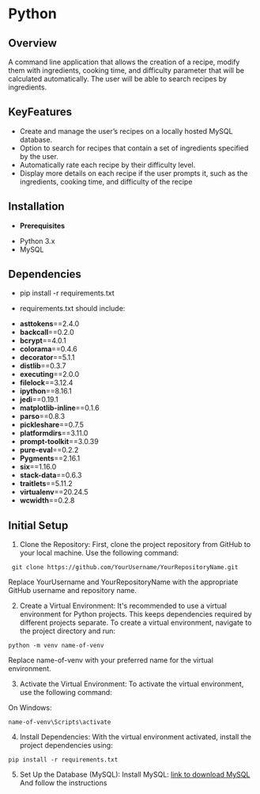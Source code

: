 # Python
## Overview
A command line application that allows the creation of a recipe, modify them with ingredients, cooking time, and difficulty parameter that will be calculated automatically. The user will be able to search recipes by ingredients. 
## KeyFeatures
+ Create and manage the user’s recipes on a locally hosted MySQL database.
+ Option to search for recipes that contain a set of ingredients specified by the user.
+ Automatically rate each recipe by their difficulty level.
+ Display more details on each recipe if the user prompts it, such as the ingredients, cooking time,
and difficulty of the recipe
## Installation 
+ **Prerequisites**
- Python 3.x
- MySQL
## Dependencies
- pip install -r requirements.txt

- requirements.txt should include:
* **asttokens**==2.4.0
* **backcall**==0.2.0
* **bcrypt**==4.0.1
* **colorama**==0.4.6
* **decorator**==5.1.1
* **distlib**==0.3.7
* **executing**==2.0.0
* **filelock**==3.12.4
* **ipython**==8.16.1
* **jedi**==0.19.1
* **matplotlib-inline**==0.1.6
* **parso**==0.8.3
* **pickleshare**==0.7.5
* **platformdirs**==3.11.0
* **prompt-toolkit**==3.0.39
* **pure-eval**==0.2.2
* **Pygments**==2.16.1
* **six**==1.16.0
* **stack-data**==0.6.3
* **traitlets**==5.11.2
* **virtualenv**==20.24.5
* **wcwidth**==0.2.8
## Initial Setup
1. Clone the Repository:
First, clone the project repository from GitHub to your local machine. Use the following command:
```
 git clone https://github.com/YourUsername/YourRepositoryName.git
```
Replace YourUsername and YourRepositoryName with the appropriate GitHub username and repository name.

2. Create a Virtual Environment:
It's recommended to use a virtual environment for Python projects. This keeps dependencies required by different projects separate. To create a virtual environment, navigate to the project directory and run:
``` 
python -m venv name-of-venv

```
Replace name-of-venv with your preferred name for the virtual environment.

3. Activate the Virtual Environment:
To activate the virtual environment, use the following command:

On Windows:
```
name-of-venv\Scripts\activate
```
4. Install Dependencies:
With the virtual environment activated, install the project dependencies using:
```
pip install -r requirements.txt
```
5. Set Up the Database (MySQL):
Install MySQL: [link to download MySQL](https://dev.mysql.com/downloads/windows/installer/8.0.html)
And follow the instructions
